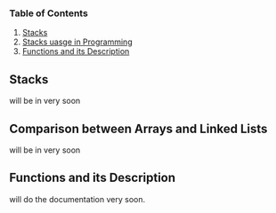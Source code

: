 ### Table of Contents

1. [Stacks](#Lstack)
2. [Stacks uasge in Programming](#usage)
3. [Functions and its Description](#Fdesc)


## Stacks <a name="Lstack"></a>
will be in very soon

## Comparison between Arrays and Linked Lists <a name="usage"></a>

will be in very soon

## Functions and its Description<a name="Fdesc"></a>

will do the documentation very soon.



